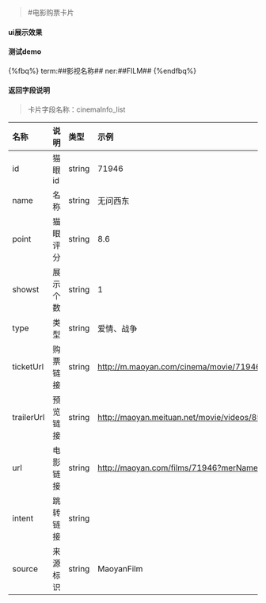 >#电影购票卡片

#### ui展示效果
#### 测试demo
{%fbq%}
term:##影视名称##
ner:##FILM##
{%endfbq%}

#### 返回字段说明
>卡片字段名称：cinemaInfo_list

|名称|说明|类型|示例|
|:---|:---|:---|:---|
|id|  猫眼id| string |  71946|
|name| 名称 | string | 无问西东 |
|point| 猫眼评分 |  string| 8.6 |
|showst| 展示个数|  string | 1 |
|type| 类型|string | 爱情、战争|
|ticketUrl|购票链接 |string | http://m.maoyan.com/cinema/movie/71946|
|trailerUrl|预览链接 |string |http://maoyan.meituan.net/movie/videos/854x480a5a5aa819b504a80a9c84d2b03814feb.mp4 |
|url| 电影链接|string |http://maoyan.com/films/71946?merName=chuizi&merCode=1000034&_v_=yes|
|intent|跳转链接 |string | |
|source| 来源标识| string| MaoyanFilm|

